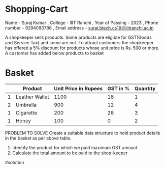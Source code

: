# Shopping-Cart

 Name - Suraj Kumar , 
 College - IIIT Ranchi , 
 Year of Passing - 2023 ,
 Phone number - 8294083788 ,
 Email address - suraj.btech.cs19@iiitranchi.ac.in 


A shopkeeper sells products. Some products are eligible for GST(Goods and Service
Tax) and some are not. To attract customers the shopkeeper has offered a 5% discount
for products whose unit price is Rs. 500 or more.
A customer has added below products to basket

# Basket
|   | Product | Unit Price in Rupees | GST in % | Quantity |
|---|---------|----------------------|----------|----------|
| 1 | Leather Wallet | 1100 | 18 | 1|
| 2 | Umbrella | 900 | 12 | 4|
| 1 | Cigarette | 200 | 28 | 3|
| 1 | Honey | 100 | 0| 2


PROBLEM TO SOLVE
Create a suitable data structure to hold product details in the basket as per above table.
1. Identify the product for which we paid maximum GST amount
2. Calculate the total amount to be paid to the shop-keeper

#solution


